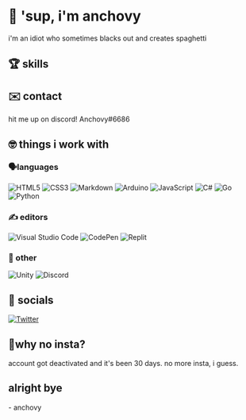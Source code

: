 # 👋 'sup, i'm anchovy

i'm an idiot who sometimes blacks out and creates spaghetti 

## 🏆 skills

## ✉️ contact

hit me up on discord! Anchovy#6686

## 🤓 things i work with

### 🗣️languages

![HTML5](https://img.shields.io/badge/html5-%23E34F26.svg?style=for-the-badge&logo=html5&logoColor=white) ![CSS3](https://img.shields.io/badge/css3-%231572B6.svg?style=for-the-badge&logo=css3&logoColor=white) ![Markdown](https://img.shields.io/badge/markdown-%23000000.svg?style=for-the-badge&logo=markdown&logoColor=white) ![Arduino](https://img.shields.io/badge/-Arduino-00979D?style=for-the-badge&logo=Arduino&logoColor=white) ![JavaScript](https://img.shields.io/badge/javascript-%23323330.svg?style=for-the-badge&logo=javascript&logoColor=%23F7DF1E) ![C#](https://img.shields.io/badge/c%23-%23239120.svg?style=for-the-badge&logo=c-sharp&logoColor=white) ![Go](https://img.shields.io/badge/go-%2300ADD8.svg?style=for-the-badge&logo=go&logoColor=white) ![Python](https://img.shields.io/badge/python-3670A0?style=for-the-badge&logo=python&logoColor=ffdd54)

### ✍️ editors

![Visual Studio Code](https://img.shields.io/badge/Visual%20Studio%20Code-0078d7.svg?style=for-the-badge&logo=visual-studio-code&logoColor=white) ![CodePen](https://img.shields.io/badge/Codepen-000000?style=for-the-badge&logo=codepen&logoColor=white)  ![Replit](https://img.shields.io/badge/Replit-DD1200?style=for-the-badge&logo=Replit&logoColor=white)

### 🦦 other

![Unity](https://img.shields.io/badge/unity-%23000000.svg?style=for-the-badge&logo=unity&logoColor=white) ![Discord](https://img.shields.io/badge/Discord-%235865F2.svg?style=for-the-badge&logo=discord&logoColor=white)

## 📢 socials

[![Twitter](https://img.shields.io/badge/Twitter-1DA1F2?style=for-the-badge&logo=twitter&logoColor=white)](https://www.twitter.com/anchovydev)

## 🤔why no insta?

account got deactivated and it's been 30 days. no more insta, i guess.

## alright bye

\- anchovy
